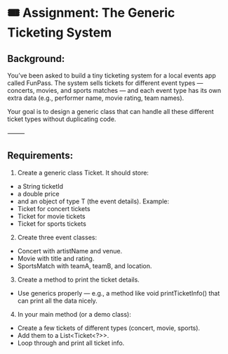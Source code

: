 # 🎟️ Assignment: The Generic Ticketing System

## Background:
You’ve been asked to build a tiny ticketing system for a local events app called FunPass. The system sells tickets for different event types — concerts, movies, and sports matches — and each event type has its own extra data (e.g., performer name, movie rating, team names).

Your goal is to design a generic class that can handle all these different ticket types without duplicating code.

⸻

## Requirements:
1.	Create a generic class Ticket<T>. It should store:
- a String ticketId
- a double price
- and an object of type T (the event details).
Example:
- Ticket<Concert> for concert tickets
- Ticket<Movie> for movie tickets
- Ticket<SportsMatch> for sports tickets
2.	Create three event classes:
- Concert with artistName and venue.
- Movie with title and rating.
- SportsMatch with teamA, teamB, and location.
3.	Create a method to print the ticket details.
- Use generics properly — e.g., a method like void printTicketInfo() that can print all the data nicely.
4.	In your main method (or a demo class):
- Create a few tickets of different types (concert, movie, sports).
- Add them to a List<Ticket<?>>.
- Loop through and print all ticket info.